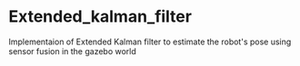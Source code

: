 # Extended_kalman_filter
Implementaion of Extended Kalman filter to estimate the robot's pose using sensor fusion in the gazebo world
